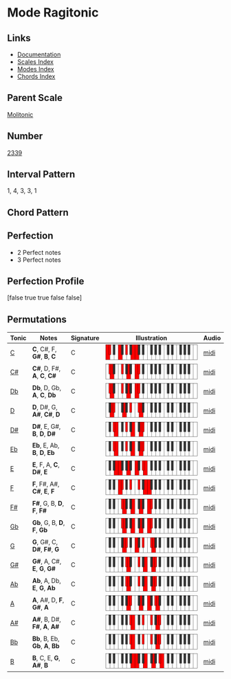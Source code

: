 # Mode Ragitonic

## Links

- [Documentation](README.md)
- [Scales Index](Scales.md)
- [Modes Index](Modes.md)
- [Chords Index](Chords.md)

## Parent Scale

[Molitonic](ScaleMolitonic.md)

## Number

[2339](https://ianring.com/musictheory/scales/2339)

## Interval Pattern

1, 4, 3, 3, 1

## Chord Pattern



## Perfection

- 2 Perfect notes
- 3 Perfect notes

## Perfection Profile

[false true true false false]

## Permutations

| Tonic | Notes | Signature | Illustration | Audio |
|-------|-------|-----------|--------------|-------|
| [C](ModeCNaturalRagitonic.md) | **C**, C#, F, **G#**, **B**, **C** | C | ![CNaturalRagitonic](ModeCNaturalRagitonic.png) | [midi](https://github.com/edipermadi/music/blob/main/docs/ModeCNaturalRagitonic.mid?raw=true) |
| [C#](ModeCSharpRagitonic.md) | **C#**, D, F#, **A**, **C**, **C#** | C | ![CSharpRagitonic](ModeCSharpRagitonic.png) | [midi](https://github.com/edipermadi/music/blob/main/docs/ModeCSharpRagitonic.mid?raw=true) |
| [Db](ModeDFlatRagitonic.md) | **Db**, D, Gb, **A**, **C**, **Db** | C | ![DFlatRagitonic](ModeDFlatRagitonic.png) | [midi](https://github.com/edipermadi/music/blob/main/docs/ModeDFlatRagitonic.mid?raw=true) |
| [D](ModeDNaturalRagitonic.md) | **D**, D#, G, **A#**, **C#**, **D** | C | ![DNaturalRagitonic](ModeDNaturalRagitonic.png) | [midi](https://github.com/edipermadi/music/blob/main/docs/ModeDNaturalRagitonic.mid?raw=true) |
| [D#](ModeDSharpRagitonic.md) | **D#**, E, G#, **B**, **D**, **D#** | C | ![DSharpRagitonic](ModeDSharpRagitonic.png) | [midi](https://github.com/edipermadi/music/blob/main/docs/ModeDSharpRagitonic.mid?raw=true) |
| [Eb](ModeEFlatRagitonic.md) | **Eb**, E, Ab, **B**, **D**, **Eb** | C | ![EFlatRagitonic](ModeEFlatRagitonic.png) | [midi](https://github.com/edipermadi/music/blob/main/docs/ModeEFlatRagitonic.mid?raw=true) |
| [E](ModeENaturalRagitonic.md) | **E**, F, A, **C**, **D#**, **E** | C | ![ENaturalRagitonic](ModeENaturalRagitonic.png) | [midi](https://github.com/edipermadi/music/blob/main/docs/ModeENaturalRagitonic.mid?raw=true) |
| [F](ModeFNaturalRagitonic.md) | **F**, F#, A#, **C#**, **E**, **F** | C | ![FNaturalRagitonic](ModeFNaturalRagitonic.png) | [midi](https://github.com/edipermadi/music/blob/main/docs/ModeFNaturalRagitonic.mid?raw=true) |
| [F#](ModeFSharpRagitonic.md) | **F#**, G, B, **D**, **F**, **F#** | C | ![FSharpRagitonic](ModeFSharpRagitonic.png) | [midi](https://github.com/edipermadi/music/blob/main/docs/ModeFSharpRagitonic.mid?raw=true) |
| [Gb](ModeGFlatRagitonic.md) | **Gb**, G, B, **D**, **F**, **Gb** | C | ![GFlatRagitonic](ModeGFlatRagitonic.png) | [midi](https://github.com/edipermadi/music/blob/main/docs/ModeGFlatRagitonic.mid?raw=true) |
| [G](ModeGNaturalRagitonic.md) | **G**, G#, C, **D#**, **F#**, **G** | C | ![GNaturalRagitonic](ModeGNaturalRagitonic.png) | [midi](https://github.com/edipermadi/music/blob/main/docs/ModeGNaturalRagitonic.mid?raw=true) |
| [G#](ModeGSharpRagitonic.md) | **G#**, A, C#, **E**, **G**, **G#** | C | ![GSharpRagitonic](ModeGSharpRagitonic.png) | [midi](https://github.com/edipermadi/music/blob/main/docs/ModeGSharpRagitonic.mid?raw=true) |
| [Ab](ModeAFlatRagitonic.md) | **Ab**, A, Db, **E**, **G**, **Ab** | C | ![AFlatRagitonic](ModeAFlatRagitonic.png) | [midi](https://github.com/edipermadi/music/blob/main/docs/ModeAFlatRagitonic.mid?raw=true) |
| [A](ModeANaturalRagitonic.md) | **A**, A#, D, **F**, **G#**, **A** | C | ![ANaturalRagitonic](ModeANaturalRagitonic.png) | [midi](https://github.com/edipermadi/music/blob/main/docs/ModeANaturalRagitonic.mid?raw=true) |
| [A#](ModeASharpRagitonic.md) | **A#**, B, D#, **F#**, **A**, **A#** | C | ![ASharpRagitonic](ModeASharpRagitonic.png) | [midi](https://github.com/edipermadi/music/blob/main/docs/ModeASharpRagitonic.mid?raw=true) |
| [Bb](ModeBFlatRagitonic.md) | **Bb**, B, Eb, **Gb**, **A**, **Bb** | C | ![BFlatRagitonic](ModeBFlatRagitonic.png) | [midi](https://github.com/edipermadi/music/blob/main/docs/ModeBFlatRagitonic.mid?raw=true) |
| [B](ModeBNaturalRagitonic.md) | **B**, C, E, **G**, **A#**, **B** | C | ![BNaturalRagitonic](ModeBNaturalRagitonic.png) | [midi](https://github.com/edipermadi/music/blob/main/docs/ModeBNaturalRagitonic.mid?raw=true) |
